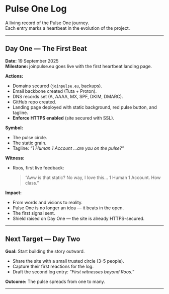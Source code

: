 # Pulse One Log

A living record of the Pulse One journey.  
Each entry marks a heartbeat in the evolution of the project.  

---

## Day One — The First Beat  
**Date:** 19 September 2025  
**Milestone:** joinpulse.eu goes live with the first heartbeat landing page.  

**Actions:**  
- Domains secured (`joinpulse.eu`, backups).  
- Email backbone created (Tuta + Proton).  
- DNS records set (A, AAAA, MX, SPF, DKIM, DMARC).  
- GitHub repo created.  
- Landing page deployed with static background, red pulse button, and tagline.  
- **Enforce HTTPS enabled** (site secured with SSL).  

**Symbol:**  
- The pulse circle.  
- The static grain.  
- Tagline: *“1 Human 1 Account …are you on the pulse?”*  

**Witness:**  
- Roos, first live feedback:  
  > “Aww is that static? No way, I love this… 1 Human 1 Account. How class.”  

**Impact:**  
- From words and visions to reality.  
- Pulse One is no longer an idea — it beats in the open.  
- The first signal sent.  
- Shield raised on Day One — the site is already HTTPS-secured.  

---

## Next Target — Day Two  
**Goal:** Start building the story outward.  
- Share the site with a small trusted circle (3–5 people).  
- Capture their first reactions for the log.  
- Draft the second log entry: *“First witnesses beyond Roos.”*  

**Outcome:** The pulse spreads from one to many.  

---
